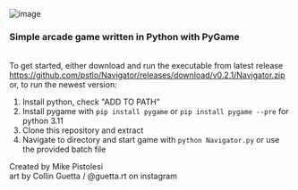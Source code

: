 ![image](https://user-images.githubusercontent.com/119834037/212464165-a6cd0f35-04a0-43ab-ada8-2a160d63b93d.png)


### Simple arcade game written in Python with PyGame ###
\
To get started, either download and run the executable from latest release\
https://github.com/pstlo/Navigator/releases/download/v0.2.1/Navigator.zip
\
or, to run the newest version:
1. Install python, check "ADD TO PATH"
2. Install pygame with
```pip install pygame```
or
```pip install pygame --pre```
for python 3.11
3. Clone this repository and extract
4. Navigate to directory and start game with
```python Navigator.py```
or use the provided batch file
 
 
Created by Mike Pistolesi <br />
art by Collin Guetta / @guetta.rt on instagram
